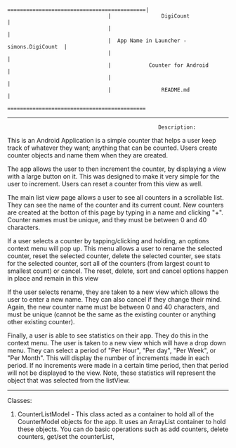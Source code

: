                                     ============================================|
                                    |                DigiCount                  |
                                    |                                           |
                                    |  App Name in Launcher - simons.DigiCount  |
                                    |                                           |
                                    |            Counter for Android            |
                                    |                                           |
                                    |                README.md                  |
                                    ============================================

--------------------------------------------------------------------------------------------------------------------
                                                    Description:


This is an Android Application is a simple counter that helps a user keep track of whatever they want; anything that can be counted. Users create counter objects and name them when they are created. 

The app allows the user to then increment the counter, by displaying a view with a large button on it. This was designed to make it very simple for the user to increment. Users can reset a counter from this view as well. 

The main list view page allows a user to see all counters in a scrollable list. They can see the name of the counter and its current count. New counters are created at the botton of this page by typing in a name and clicking "+". Counter names must be unique, and they must be between 0 and 40 characters.

If a user selects a counter by tapping/clicking and holding, an options context menu will pop up. This menu allows a user to rename the selected counter, reset the selected counter, delete the selected counter, see stats for the selected counter, sort all of the counters (from largest count to smallest count) or cancel. The reset, delete, sort and cancel options happen in place and remain in this view

If the user selects rename, they are taken to a new view which allows the user to enter a new name. They can also cancel if they change their mind. Again, the new counter name must be between 0 and 40 characters, and must be unique (cannot be the same as the existing counter or anything other existing counter). 

Finally, a user is able to see statistics on their app. They do this in the context menu. The user is taken to a new view which will have a drop down menu. They can select a period of "Per Hour", "Per day", "Per Week", or "Per Month". This will display the number of increments made in each period. If no increments were made in a certain time period, then that period will not be displayed to the view. Note, these statistics will represent the object that was selected from the listView. 

--------------------------------------------------------------------------------------------------------------------

Classes:

1) CounterListModel - This class acted as a container to hold all of the CounterModel objects for the app. It uses
                      an ArrayList<CounterModel> container to hold these objects. You can do basic operations such as
                      add counters, delete counters, get/set the counterList, 
